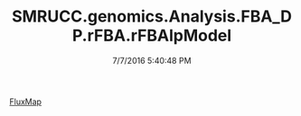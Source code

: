 ﻿---
title: SMRUCC.genomics.Analysis.FBA_DP.rFBA.rFBAlpModel
date: 7/7/2016 5:40:48 PM
---

[FluxMap](T-SMRUCC.genomics.Analysis.FBA_DP.rFBA.rFBAlpModel.FluxMap.html)
